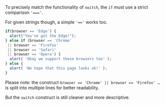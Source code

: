 To precisely match the functionality of `switch`, the `if` must use a strict comparison `'==='`.

For given strings though, a simple `'=='` works too.

```js
if(browser == 'Edge') {
  alert("You've got the Edge!");
} else if (browser == 'Chrome'
 || browser == 'Firefox'
 || browser == 'Safari'
 || browser == 'Opera') {
  alert( 'Okay we support these browsers too' );
} else {
  alert( 'We hope that this page looks ok!' );
}
```

Please note: the construct `browser == 'Chrome' || browser == 'Firefox' …` is split into multiple lines for better readability.

But the `switch` construct is still cleaner and more descriptive.
